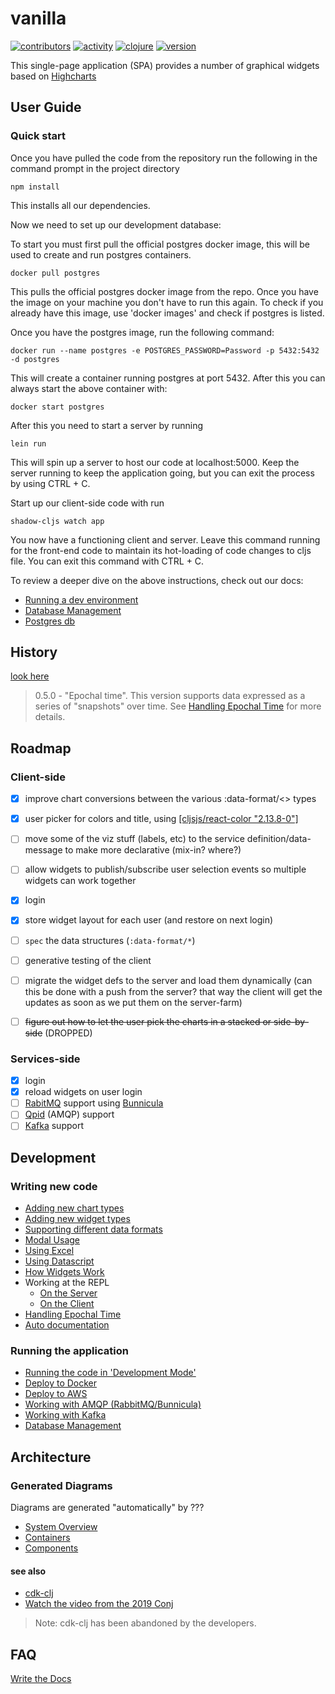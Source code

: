 # vanilla

[![contributors](https://img.shields.io/github/contributors/cawasser/vanilla)](https://github.com/cawasser/vanilla/graphs/contributors)
[![activity](https://img.shields.io/github/commit-activity/m/cawasser/vanilla)](https://github.com/cawasser/vanilla/pulse)
[![clojure](https://img.shields.io/badge/made%20with-Clojure-blue.svg?logo=clojure)](https://clojure.org/)
[![version](https://img.shields.io/github/v/tag/cawasser/vanilla)](https://github.com/cawasser/vanilla/tags)


This single-page application (SPA) provides a number of graphical widgets based on [Highcharts](https://highcharts.com)


## User Guide

### Quick start

Once you have pulled the code from the repository run the following in the command prompt
in the project directory 
  
```shell script
npm install
```
 
This installs all our dependencies.

Now we need to set up our development database:

To start you must first pull the official postgres docker image, this will be used
to create and run postgres containers.

```shell script
docker pull postgres
```

This pulls the official postgres docker image from the repo. Once you have the image
on your machine you don't have to run this again. To check if you already have this image, 
use 'docker images' and check if postgres is listed.

Once you have the postgres image, run the following command:

```shell script
docker run --name postgres -e POSTGRES_PASSWORD=Password -p 5432:5432 -d postgres
```

This will create a container running postgres at port 5432. After this you can always start the above container with:

```shell script
docker start postgres
```


After this you need to start a server by running

```shell script
lein run
```

This will spin up a server to host our code at localhost:5000. Keep the server running to keep the application going,
but you can exit the process by using CTRL + C.


Start up our client-side code with run
```shell script
shadow-cljs watch app
```

You now have a functioning client and server. Leave this command running for the front-end code to
maintain its hot-loading of code changes to cljs file. You can exit this command with CTRL + C.



To review a deeper dive on the above instructions, check out our docs:

- [Running a dev environment](docs/development-mode.md)
- [Database Management](docs/database_management.md)
- [Postgres db](docs/postgres-docker-db.md)



## History

[look here](docs/history.md)

> 0.5.0  - "Epochal time". This version supports data expressed as a series of "snapshots" over time. See [Handling Epochal Time](docs/epochal-time.md)
> for more details.



## Roadmap

### Client-side

- [x] improve chart conversions between the various :data-format/\<\> types
- [x] user picker for colors and title, using [\[cljsjs/react-color "2.13.8-0"\]](http://casesandberg.github.io/react-color/)
- [ ] move some of the viz stuff (labels, etc) to the service definition/data-message to make more declarative (mix-in? where?)
- [ ] allow widgets to publish/subscribe user selection events so multiple widgets can work together
- [x] login
- [x] store widget layout for each user (and restore on next login)
- [ ] `spec` the data structures (`:data-format/*`)
- [ ] generative testing of the client
- [ ] migrate the widget defs to the server and load them dynamically (can this be done with a push from the server? that way the client will get the updates as soon as we put them on the server-farm)

- [ ] ~~figure out how to let the user pick the charts in a stacked or side-by-side~~ (DROPPED)


### Services-side
- [x] login
- [x] reload widgets on user login
- [ ] [RabitMQ](https://www.rabbitmq.com) support using [Bunnicula](https://github.com/nomnom-insights/nomnom.bunnicula)
- [ ] [Qpid](https://qpid.apache.org) (AMQP) support
- [ ] [Kafka](https://kafka.apache.org) support

## Development

### Writing new code

- [Adding new chart types](docs/adding-new-chart-types.md)
- [Adding new widget types](docs/adding-new-widget-types.md)
- [Supporting different data formats](docs/managing-data-formats.md)
- [Modal Usage](docs/modal_useage.md)
- [Using Excel](docs/excel-and-datascript.md)
- [Using Datascript](docs/excel-and-datascript.md)
- [How Widgets Work](docs/how-widgets-work.md)
- Working at the REPL
  - [On the Server](docs/repl-driven-server.md)
  - [On the Client]()
- [Handling Epochal Time](docs/epochal-time.md)
- [Auto documentation](docs/auto-documentation.md)

### Running the application

- [Running the code in 'Development Mode'](docs/development-mode.md)
- [Deploy to Docker](docs/deploy-to-docker.md)
- [Deploy to AWS](docs/deploy-to-aws.md)
- [Working with AMQP (RabbitMQ/Bunnicula)]()
- [Working with Kafka]()
- [Database Management](docs/database_management.md)



## Architecture

### Generated Diagrams

Diagrams are generated "automatically" by ???

- [System Overview](diagrams/basicSysContx.png)
- [Containers](diagrams/basicContainer.png)
- [Components](diagrams/basicComponent.png)


#### see also
- [cdk-clj](https://www.youtube.com/watch?v=TbDmupZyuXk)
- [Watch the video from the 2019 Conj](https://github.com/StediInc/cdk-clj)
> Note: cdk-clj has been abandoned by the developers.






## FAQ


[Write the Docs](https://www.writethedocs.org)
